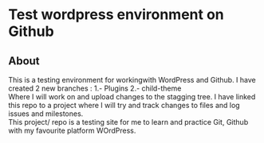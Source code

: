 # Test wordpress environment on Github
## About
This is a testing environment for workingwith WordPress and Github.
I have created 2 new branches :
1.- Plugins
2.- child-theme
<br/>Where I will work on and upload changes to the stagging tree.
I have linked this repo to a project where I will try and track changes to files and log issues and milestones.<br/>
This project/ repo is a testing site for me to learn and practice Git, Github with my favourite platform WOrdPress.
